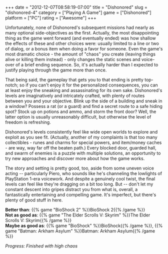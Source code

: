 +++
date = "2012-12-07T08:58:19-07:00"
title = "Dishonored"
slug = "dishonored-4"
category = ["Playing A Game"]
game = ["Dishonored"]
platform = ["PC"]
rating = ["Awesome"]
+++

Unfortunately, none of Dishonored's subsequent missions had nearly as many optional side-objectives as the first.  Actually, the most disappointing thing as the game went forward (and eventually ended) was how shallow the effects of these and other choices were: usually limited to a line or two of dialog, or a bonus item when doing a favor for someone.  Even the game's most dramatic choice - the amount of "chaos" you create (leaving things alive or killing them instead) - only changes the static scenes and voice-over of a brief ending sequence.  So, it's actually harder than I expected to justify playing through the game more than once.

That being said, the gameplay that gets you to that ending is pretty top-notch; so if you can't enjoy it for the personalized consequences, you can at least enjoy the sneaking and assassinating for its own sake.  Dishonored's levels are imaginatively and intricately crafted, with plenty of routes between you and your objective.  Blink up the side of a building and sneak in a window?  Possess a rat (or a guard) and find a secret route to a safe hiding spot?  Stock up on potions and ammo, and storm the front door?  Well, the latter option is usually unreasonably difficult, but otherwise the level of freedom is refreshing.

Dishonored's levels consistently feel like wide open worlds to explore and exploit as you see fit.  (Actually, another of my complaints is that too many collectibles - runes and charms for special powers, and item/money caches - are way, way far off the beaten path.)  Every blocked door, guarded hall, and swarm of enemies is a puzzle with multiple solutions, an opportunity to try new approaches and discover more about how the game works.

The story and setting is pretty good, too, aside from some uneven voice acting -- particularly Piero, who sounds like he's channeling the lowlights of PlayStation 1-era voicework.  And despite a genuinely cool twist, the final levels can feel like they're dragging on a bit too long.  But -- don't let my constant descent into gripes distract you from what is, overall, a fantastically entertaining and compelling game.  It's imperfect, but there's plenty of good stuff in here.

<b>Better than</b>: {{% game "BioShock 2" %}}BioShock 2{{% /game %}}  
<b>Not as good as</b>: {{% game "The Elder Scrolls V: Skyrim" %}}The Elder Scrolls V: Skyrim{{% /game %}}  
<b>Maybe as good as</b>: {{% game "BioShock" %}}BioShock{{% /game %}}, {{% game "Batman: Arkham Asylum" %}}Batman: Arkham Asylum{{% /game %}}

<i>Progress: Finished with high chaos</i>